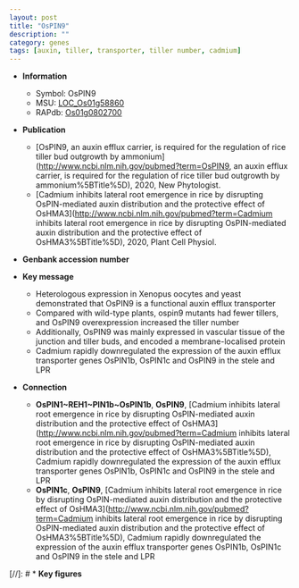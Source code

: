 ```yaml
---
layout: post
title: "OsPIN9"
description: ""
category: genes
tags: [auxin, tiller, transporter, tiller number, cadmium]
---
```


* **Information**  
    + Symbol: OsPIN9  
    + MSU: [LOC_Os01g58860](http://rice.plantbiology.msu.edu/cgi-bin/ORF_infopage.cgi?orf=LOC_Os01g58860)  
    + RAPdb: [Os01g0802700](http://rapdb.dna.affrc.go.jp/viewer/gbrowse_details/irgsp1?name=Os01g0802700)  

* **Publication**  
    + [OsPIN9, an auxin efflux carrier, is required for the regulation of rice tiller bud outgrowth by ammonium](http://www.ncbi.nlm.nih.gov/pubmed?term=OsPIN9, an auxin efflux carrier, is required for the regulation of rice tiller bud outgrowth by ammonium%5BTitle%5D), 2020, New Phytologist.
    + [Cadmium inhibits lateral root emergence in rice by disrupting OsPIN-mediated auxin distribution and the protective effect of OsHMA3](http://www.ncbi.nlm.nih.gov/pubmed?term=Cadmium inhibits lateral root emergence in rice by disrupting OsPIN-mediated auxin distribution and the protective effect of OsHMA3%5BTitle%5D), 2020, Plant Cell Physiol.

* **Genbank accession number**  

* **Key message**  
    + Heterologous expression in Xenopus oocytes and yeast demonstrated that OsPIN9 is a functional auxin efflux transporter
    + Compared with wild-type plants, ospin9 mutants had fewer tillers, and OsPIN9 overexpression increased the tiller number
    + Additionally, OsPIN9 was mainly expressed in vascular tissue of the junction and tiller buds, and encoded a membrane-localised protein
    + Cadmium rapidly downregulated the expression of the auxin efflux transporter genes OsPIN1b, OsPIN1c and OsPIN9 in the stele and LPR

* **Connection**  
    + __OsPIN1~REH1~PIN1b~OsPIN1b__, __OsPIN9__, [Cadmium inhibits lateral root emergence in rice by disrupting OsPIN-mediated auxin distribution and the protective effect of OsHMA3](http://www.ncbi.nlm.nih.gov/pubmed?term=Cadmium inhibits lateral root emergence in rice by disrupting OsPIN-mediated auxin distribution and the protective effect of OsHMA3%5BTitle%5D),  Cadmium rapidly downregulated the expression of the auxin efflux transporter genes OsPIN1b, OsPIN1c and OsPIN9 in the stele and LPR
    + __OsPIN1c__, __OsPIN9__, [Cadmium inhibits lateral root emergence in rice by disrupting OsPIN-mediated auxin distribution and the protective effect of OsHMA3](http://www.ncbi.nlm.nih.gov/pubmed?term=Cadmium inhibits lateral root emergence in rice by disrupting OsPIN-mediated auxin distribution and the protective effect of OsHMA3%5BTitle%5D),  Cadmium rapidly downregulated the expression of the auxin efflux transporter genes OsPIN1b, OsPIN1c and OsPIN9 in the stele and LPR

[//]: # * **Key figures**  



